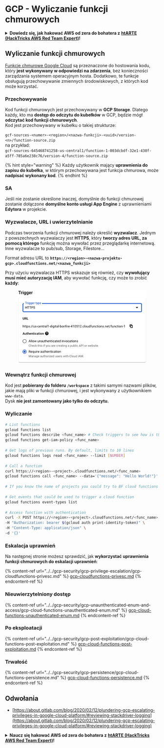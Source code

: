 # GCP - Wyliczanie funkcji chmurowych

<details>

<summary><strong>Dowiedz się, jak hakować AWS od zera do bohatera z</strong> <a href="https://training.hacktricks.xyz/courses/arte"><strong>htARTE (HackTricks AWS Red Team Expert)</strong></a><strong>!</strong></summary>

Inne sposoby wsparcia HackTricks:

* Jeśli chcesz zobaczyć swoją **firmę reklamowaną w HackTricks** lub **pobrać HackTricks w formacie PDF**, sprawdź [**PLAN SUBSKRYPCJI**](https://github.com/sponsors/carlospolop)!
* Zdobądź [**oficjalne gadżety PEASS & HackTricks**](https://peass.creator-spring.com)
* Odkryj [**Rodzinę PEASS**](https://opensea.io/collection/the-peass-family), naszą kolekcję ekskluzywnych [**NFT**](https://opensea.io/collection/the-peass-family)
* **Dołącz do** 💬 [**grupy Discord**](https://discord.gg/hRep4RUj7f) lub [**grupy telegramowej**](https://t.me/peass) lub **śledź** nas na **Twitterze** 🐦 [**@hacktricks_live**](https://twitter.com/hacktricks_live)**.**
* **Podziel się swoimi sztuczkami hakerskimi, przesyłając PR-y do** [**HackTricks**](https://github.com/carlospolop/hacktricks) i [**HackTricks Cloud**](https://github.com/carlospolop/hacktricks-cloud) github repos.

</details>

## Wyliczanie funkcji chmurowych <a href="#reviewing-cloud-functions" id="reviewing-cloud-functions"></a>

[Funkcje chmurowe Google Cloud](https://cloud.google.com/functions/) są przeznaczone do hostowania kodu, który **jest wykonywany w odpowiedzi na zdarzenia**, bez konieczności zarządzania systemem operacyjnym hosta. Dodatkowo, te funkcje obsługują przechowywanie zmiennych środowiskowych, z których kod może korzystać.

### Przechowywanie

Kod funkcji chmurowych jest przechowywany w **GCP Storage**. Dlatego każdy, kto ma **dostęp do odczytu do kubełków** w GCP, będzie mógł **odczytać kod funkcji chmurowych**.\
Kod jest przechowywany w kubełku o takiej strukturze:

`gcf-sources-<numer>-<region>/<nazwa-funkcji>-<uuid>/version-<n>/function-source.zip`\
na przykład:\
`gcf-sources-645468741258-us-central1/function-1-003dcbdf-32e1-430f-a5ff-785a6e238c76/version-4/function-source.zip`

{% hint style="warning" %}
Każdy użytkownik mający **uprawnienia do zapisu do kubełka**, w którym przechowywana jest funkcja chmurowa, może **nadpisać wykonany kod**.
{% endhint %}

### SA

Jeśli nie zostanie określone inaczej, domyślnie do funkcji chmurowej zostanie dołączone **domyślne konto usługi App Engine** z uprawnieniami **Edytora** w projekcie.

### Wyzwalacze, URL i uwierzytelnianie

Podczas tworzenia funkcji chmurowej należy określić **wyzwalacz**. Jednym z powszechnych wyzwalaczy jest **HTTPS**, który **tworzy adres URL, za pomocą którego** funkcję można wywołać przez przeglądarkę internetową.\
Inne wyzwalacze to pub/sub, Storage, Filestore...

Format adresu URL to **`https://<region>-<nazwa-projektu-gcp>.cloudfunctions.net/<nazwa_funkcji>`**

Przy użyciu wyzwalacza HTTPS wskazuje się również, czy **wywołujący musi mieć autoryzację IAM**, aby wywołać funkcję, czy może to zrobić **każdy**:

<figure><img src="../../../.gitbook/assets/image (3) (1) (1).png" alt=""><figcaption></figcaption></figure>

### Wewnątrz funkcji chmurowej

Kod jest **pobierany do folderu** **`/workspace`** z takimi samymi nazwami plików, jakie mają pliki w funkcji chmurowej, i jest wykonywany z użytkownikiem `www-data`.\
Dysk **nie jest zamontowany jako tylko do odczytu.**

### Wyliczanie
```bash
# List functions
gcloud functions list
gcloud functions describe <func_name> # Check triggers to see how is this function invoked
gcloud functions get-iam-policy <func_name>

# Get logs of previous runs. By default, limits to 10 lines
gcloud functions logs read <func_name> --limit [NUMBER]

# Call a function
curl https://<region>-<project>.cloudfunctions.net/<func_name>
gcloud functions call <func_name> --data='{"message": "Hello World!"}'

# If you know the name of projects you could try to BF cloud functions names

# Get events that could be used to trigger a cloud function
gcloud functions event-types list

# Access function with authentication
curl -X POST https://<region>-<project>.cloudfunctions.net/<func_name> \
-H "Authorization: bearer $(gcloud auth print-identity-token)" \
-H "Content-Type: application/json" \
-d '{}'
```
### Eskalacja uprawnień

Na następnej stronie możesz sprawdzić, jak **wykorzystać uprawnienia funkcji chmurowych do eskalacji uprawnień**:

{% content-ref url="../../gcp-security/gcp-privilege-escalation/gcp-cloudfunctions-privesc.md" %}
[gcp-cloudfunctions-privesc.md](../../gcp-security/gcp-privilege-escalation/gcp-cloudfunctions-privesc.md)
{% endcontent-ref %}

### Nieuwierzytelniony dostęp

{% content-ref url="../../gcp-security/gcp-unaunthenticated-enum-and-access/gcp-cloud-functions-unauthenticated-enum.md" %}
[gcp-cloud-functions-unauthenticated-enum.md](../../gcp-security/gcp-unaunthenticated-enum-and-access/gcp-cloud-functions-unauthenticated-enum.md)
{% endcontent-ref %}

### Po eksploatacji

{% content-ref url="../../gcp-security/gcp-post-exploitation/gcp-cloud-functions-post-exploitation.md" %}
[gcp-cloud-functions-post-exploitation.md](../../gcp-security/gcp-post-exploitation/gcp-cloud-functions-post-exploitation.md)
{% endcontent-ref %}

### Trwałość

{% content-ref url="../../gcp-security/gcp-persistence/gcp-cloud-functions-persistence.md" %}
[gcp-cloud-functions-persistence.md](../../gcp-security/gcp-persistence/gcp-cloud-functions-persistence.md)
{% endcontent-ref %}

## Odwołania

* [https://about.gitlab.com/blog/2020/02/12/plundering-gcp-escalating-privileges-in-google-cloud-platform/#reviewing-stackdriver-logging](https://about.gitlab.com/blog/2020/02/12/plundering-gcp-escalating-privileges-in-google-cloud-platform/#reviewing-stackdriver-logging)

<details>

<summary><strong>Naucz się hakować AWS od zera do bohatera z</strong> <a href="https://training.hacktricks.xyz/courses/arte"><strong>htARTE (HackTricks AWS Red Team Expert)</strong></a><strong>!</strong></summary>

Inne sposoby wsparcia HackTricks:

* Jeśli chcesz zobaczyć swoją **firmę reklamowaną w HackTricks** lub **pobrać HackTricks w formacie PDF**, sprawdź [**PLAN SUBSKRYPCJI**](https://github.com/sponsors/carlospolop)!
* Zdobądź [**oficjalne gadżety PEASS & HackTricks**](https://peass.creator-spring.com)
* Odkryj [**Rodzinę PEASS**](https://opensea.io/collection/the-peass-family), naszą kolekcję ekskluzywnych [**NFT**](https://opensea.io/collection/the-peass-family)
* **Dołącz do** 💬 [**grupy Discord**](https://discord.gg/hRep4RUj7f) lub [**grupy telegramowej**](https://t.me/peass) lub **śledź** nas na **Twitterze** 🐦 [**@hacktricks_live**](https://twitter.com/hacktricks_live)**.**
* **Podziel się swoimi sztuczkami hakerskimi, przesyłając PR-y do** [**HackTricks**](https://github.com/carlospolop/hacktricks) i [**HackTricks Cloud**](https://github.com/carlospolop/hacktricks-cloud) github repos.

</details>
